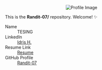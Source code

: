 <!--## Hi there 👋-->

<p align="center" width="100%">
    <img src="https://github.com/user-attachments/assets/17f41715-ea58-459e-97a8-ea5ca210bd01" alt="Profile Image"> 
</p>

This is the **Randit-07/** repository. Welcome! ✨

<dl>
  <dt>Name</dt>
  <dd>TESING</dd>
  
  <dt>LinkedIn</dt>
  <dd><a href="https://www.linkedin.com/in/idris-h-8aa78b249/">Idris H.</a></dd>
  
  <dt>Resume Link</dt>
  <dd><a href="https://www.linkedin.com/in/idris-h-8aa78b249/">Resume</a></dd>
  
  <dt>GitHub Profile</dt>
  <dd><a href="https://github.com/Randit-07">Randit-07</a></dd>
</dl>
